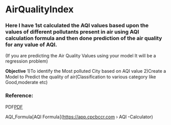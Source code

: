 # AirQualityIndex

### Here I have 1st calculated the AQI values based upon the values of different pollutants present in air using AQI calculation formula and then done prediction of the air quality for any value of AQI.

(If you are predicting the Air Quality Values using your model It will be a regression problem)

𝐎𝐛𝐣𝐞𝐜𝐭𝐢𝐯𝐞
1)To identify the Most polluted City based on AQI value
2)Create a Model to Predict the quality of air(Classification to various category like Good,moderate etc)

### Reference:
PDF[PDF](https://app.cpcbccr.com/ccr_docs/How_AQI_Calculated.pdf)

AQI_Formula[AQI Formula](https://app.cpcbccr.com › AQI -Calculator)
